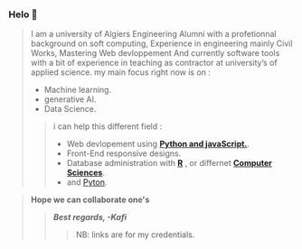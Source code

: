 ### Helo 👋

>I am a university of Algiers Engineering  Alumni with a profetionnal background on soft computing,
Experience in engineering mainly Civil Works, Mastering Web devloppement And currently software tools with a bit of experience in teaching as contractor at university’s of applied science.
my main focus right now is on :
>- Machine learning.
>- generative AI.
>- Data Science. 
>>i can help this different field :
>>- Web devlopement using [**Python and javaScript.**](https://credentials.edx.org/credentials/7ca9badd84c344d593af5aeb759ad5c4/). 
>>- Front-End responsive designs.
>>- Database administration with [**R**](https://courses.edx.org/certificates/4217a624e961448f83b408477323da42) , or differnet [**Computer Sciences**](https://certificates.cs50.io/a8536a9a-99ea-40c9-a7d7-b9d18b188446.pdf?size=letter). 
>>- and [Pyton](https://www.python.org/).
  
>**Hope we can collaborate one's**
>>***Best regards, -Kafi***
>>>NB: links are for my credentials. 

